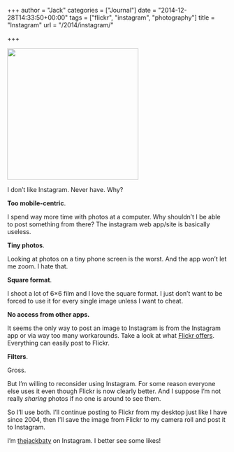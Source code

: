 +++
author = "Jack"
categories = ["Journal"]
date = "2014-12-28T14:33:50+00:00"
tags = ["flickr", "instagram", "photography"]
title = "Instagram"
url = "/2014/instagram/"

+++

<img style="max-height: none; max-width: 100%;" src="/img/2014/12/instagram.png" alt="" width="300" height="300" />

I don’t like Instagram. Never have. Why?

**Too mobile-centric**.

I spend way more time with photos at a computer. Why shouldn’t I be able to post something from there? The instagram web app/site is basically useless.

**Tiny photos**.

Looking at photos on a tiny phone screen is the worst. And the app won’t let me zoom. I hate that.

**Square format**.

I shoot a lot of 6&#215;6 film and I love the square format. I just don’t want to be forced to use it for every single image unless I want to cheat.

**No access from other apps.**

It seems the only way to post an image to Instagram is from the Instagram app or via way too many workarounds. Take a look at what [Flickr offers][1]. Everything can easily post to Flickr.

**Filters**.

Gross.

But I’m willing to reconsider using Instagram. For some reason everyone else uses it even though Flickr is now clearly better. And I suppose I’m not really _sharing_ photos if no one is around to see them.

So I’ll use both. I’ll continue posting to Flickr from my desktop just like I have since 2004, then I’ll save the image from Flickr to my camera roll and post it to Instagram.

I’m [thejackbaty][2] on Instagram. I better see some likes!

 [1]: https://www.flickr.com/services/api/
 [2]: http://instagram.com/thejackbaty/